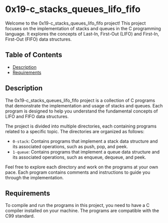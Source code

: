 # 0x19-c_stacks_queues_lifo_fifo

Welcome to the 0x19-c_stacks_queues_lifo_fifo project! This project focuses on the implementation of stacks and queues in the C programming language. It explores the concepts of Last-In, First-Out (LIFO) and First-In, First-Out (FIFO) data structures.

## Table of Contents

- [Description](#description)
- [Requirements](#requirements)

## Description

The 0x19-c_stacks_queues_lifo_fifo project is a collection of C programs that demonstrate the implementation and usage of stacks and queues. Each program is designed to help you understand the fundamental concepts of LIFO and FIFO data structures.

The project is divided into multiple directories, each containing programs related to a specific topic. The directories are organized as follows:

- `0-stack`: Contains programs that implement a stack data structure and its associated operations, such as push, pop, and peek.
- `1-queue`: Contains programs that implement a queue data structure and its associated operations, such as enqueue, dequeue, and peek.

Feel free to explore each directory and work on the programs at your own pace. Each program contains comments and instructions to guide you through the implementation.

## Requirements

To compile and run the programs in this project, you need to have a C compiler installed on your machine. The programs are compatible with the C99 standard.
